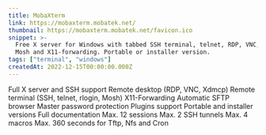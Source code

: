 ```yaml
---
title: MobaXterm
link: https://mobaxterm.mobatek.net/
thumbnail: https://mobaxterm.mobatek.net/favicon.ico
snippet: >-
  Free X server for Windows with tabbed SSH terminal, telnet, RDP, VNC, Xdmcp,
  Mosh and X11-forwarding. Portable or installer version.
tags: ["terminal", "windows"]
createdAt: 2022-12-15T00:00:00.000Z
---
```

Full X server and SSH support
Remote desktop (RDP, VNC, Xdmcp)
Remote terminal (SSH, telnet, rlogin, Mosh)
X11-Forwarding
Automatic SFTP browser
Master password protection
Plugins support
Portable and installer versions
Full documentation
Max. 12 sessions
Max. 2 SSH tunnels
Max. 4 macros
Max. 360 seconds for Tftp, Nfs and Cron